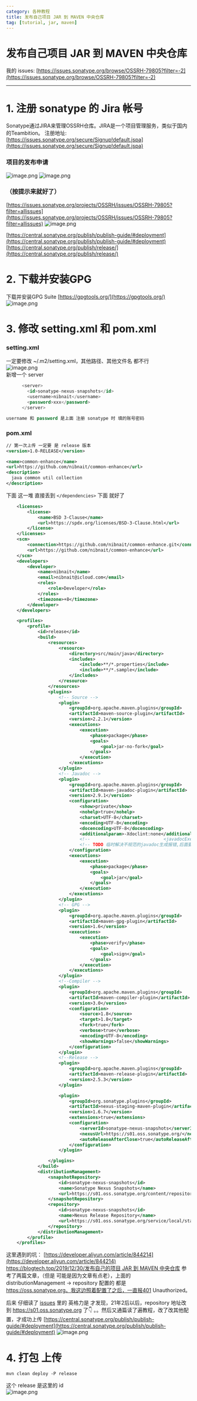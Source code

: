 ```yaml
---
category: 各种教程
title: 发布自己项目 JAR 到 MAVEN 中央仓库
tag: [tutorial, jar, maven]
---
```

# 发布自己项目 JAR 到 MAVEN 中央仓库

我的 issues: 
[https://issues.sonatype.org/browse/OSSRH-79805?filter=-2](https://issues.sonatype.org/browse/OSSRH-79805?filter=-2)

---

# 1. 注册 sonatype 的 Jira 帐号

Sonatype通过JIRA来管理OSSRH仓库。JIRA是一个项目管理服务，类似于国内的Teambition。
注册地址: [https://issues.sonatype.org/secure/Signup!default.jspa](https://issues.sonatype.org/secure/Signup!default.jspa)

### 项目的发布申请

![image.png](https://nibnait.gitee.io/images/mbp/tutorial/04-00.jpg)
![image.png](https://nibnait.gitee.io/images/mbp/tutorial/04-01.jpg)

### （按提示来就好了）

[https://issues.sonatype.org/projects/OSSRH/issues/OSSRH-79805?filter=allissues](https://issues.sonatype.org/projects/OSSRH/issues/OSSRH-79805?filter=allissues)
![image.png](https://nibnait.gitee.io/images/mbp/tutorial/04-02.jpg)

[https://central.sonatype.org/publish/publish-guide/#deployment](https://central.sonatype.org/publish/publish-guide/#deployment)
[https://central.sonatype.org/publish/release/](https://central.sonatype.org/publish/release/)

# 2. 下载并安装GPG

下载并安装GPG Suite  [https://gpgtools.org/](https://gpgtools.org/)  
![image.png](https://nibnait.gitee.io/images/mbp/tutorial/04-03.png)

# 3. 修改 setting.xml 和 pom.xml

### setting.xml

一定要修改 ~/.m2/setting.xml，其他路径、其他文件名 都不行  
![image.png](https://nibnait.gitee.io/images/mbp/tutorial/04-04.jpg)  
新增一个 server

```sql
      <server>
        <id>sonatype-nexus-snapshots</id>
        <username>nibnait</username>
        <password>xxx</password>
      </server>

username 和 password 是上面 注册 sonatype 时 填的账号密码
```

### pom.xml

```xml
// 第一次上传 一定要 是 release 版本
<version>1.0-RELEASE</version>

<name>common-enhance</name>
<url>https://github.com/nibnait/common-enhance</url>
<description>
  java common util collection
</description>

```

下面 这一堆 直接丢到 `</dependencies>` 下面 就好了

```xml
    <licenses>
        <license>
            <name>BSD 3-Clause</name>
            <url>https://spdx.org/licenses/BSD-3-Clause.html</url>
        </license>
    </licenses>
    <scm>
        <connection>https://github.com/nibnait/common-enhance.git</connection>
        <url>https://github.com/nibnait/common-enhance</url>
    </scm>
    <developers>
        <developer>
            <name>nibnait</name>
            <email>nibnait@icloud.com</email>
            <roles>
                <role>Developer</role>
            </roles>
            <timezone>+8</timezone>
        </developer>
    </developers>

    <profiles>
        <profile>
            <id>release</id>
            <build>
                <resources>
                    <resource>
                        <directory>src/main/java</directory>
                        <includes>
                            <include>**/*.properties</include>
                            <include>**/*.sample</include>
                        </includes>
                    </resource>
                </resources>
                <plugins>
                    <!-- Source -->
                    <plugin>
                        <groupId>org.apache.maven.plugins</groupId>
                        <artifactId>maven-source-plugin</artifactId>
                        <version>2.2.1</version>
                        <executions>
                            <execution>
                                <phase>package</phase>
                                <goals>
                                    <goal>jar-no-fork</goal>
                                </goals>
                            </execution>
                        </executions>
                    </plugin>
                    <!-- Javadoc -->
                    <plugin>
                        <groupId>org.apache.maven.plugins</groupId>
                        <artifactId>maven-javadoc-plugin</artifactId>
                        <version>2.9.1</version>
                        <configuration>
                            <show>private</show>
                            <nohelp>true</nohelp>
                            <charset>UTF-8</charset>
                            <encoding>UTF-8</encoding>
                            <docencoding>UTF-8</docencoding>
                            <additionalparam>-Xdoclint:none</additionalparam>
                            <!--                            <javadocExecutable>/Library/Java/JavaVirtualMachines/1.8.0_231.jdk/Contents/Home/bin/javadoc</javadocExecutable>-->
                            <!-- TODO 临时解决不规范的javadoc生成报错,后面要规范化后把这行去掉 -->
                        </configuration>
                        <executions>
                            <execution>
                                <phase>package</phase>
                                <goals>
                                    <goal>jar</goal>
                                </goals>
                            </execution>
                        </executions>
                    </plugin>
                    <!-- GPG -->
                    <plugin>
                        <groupId>org.apache.maven.plugins</groupId>
                        <artifactId>maven-gpg-plugin</artifactId>
                        <version>1.6</version>
                        <executions>
                            <execution>
                                <phase>verify</phase>
                                <goals>
                                    <goal>sign</goal>
                                </goals>
                            </execution>
                        </executions>
                    </plugin>
                    <!--Compiler -->
                    <plugin>
                        <groupId>org.apache.maven.plugins</groupId>
                        <artifactId>maven-compiler-plugin</artifactId>
                        <version>3.0</version>
                        <configuration>
                            <source>1.8</source>
                            <target>1.8</target>
                            <fork>true</fork>
                            <verbose>true</verbose>
                            <encoding>UTF-8</encoding>
                            <showWarnings>false</showWarnings>
                        </configuration>
                    </plugin>
                    <!--Release -->
                    <plugin>
                        <groupId>org.apache.maven.plugins</groupId>
                        <artifactId>maven-release-plugin</artifactId>
                        <version>2.5.3</version>
                    </plugin>

                    <plugin>
                        <groupId>org.sonatype.plugins</groupId>
                        <artifactId>nexus-staging-maven-plugin</artifactId>
                        <version>1.6.7</version>
                        <extensions>true</extensions>
                        <configuration>
                            <serverId>sonatype-nexus-snapshots</serverId>
                            <nexusUrl>https://s01.oss.sonatype.org/</nexusUrl>
                            <autoReleaseAfterClose>true</autoReleaseAfterClose>
                        </configuration>
                    </plugin>

                </plugins>
            </build>
            <distributionManagement>
                <snapshotRepository>
                    <id>sonatype-nexus-snapshots</id>
                    <name>Sonatype Nexus Snapshots</name>
                    <url>https://s01.oss.sonatype.org/content/repositories/snapshots/</url>
                </snapshotRepository>
                <repository>
                    <id>sonatype-nexus-snapshots</id>
                    <name>Nexus Release Repository</name>
                    <url>https://s01.oss.sonatype.org/service/local/staging/deploy/maven2/</url>
                </repository>
            </distributionManagement>
        </profile>
    </profiles>

```

这里遇到的坑：
[https://developer.aliyun.com/article/844214](https://developer.aliyun.com/article/844214)
[https://blogtech.top/2019/12/30/发布自己的项目 JAR 到 MAVEN 中央仓库](https://blogtech.top/2019/12/30/%E5%8F%91%E5%B8%83%E8%87%AA%E5%B7%B1%E7%9A%84%E9%A1%B9%E7%9B%AEJAR%E5%88%B0MAVEN%E4%B8%AD%E5%A4%AE%E4%BB%93%E5%BA%93/)
参考了两篇文章，（但是 可能是因为文章有点老），上面的 distributionManagement -> repository 配置的 都是 https://oss.sonatype.org。我这边照着配置了之后，一直报401 Unauthorized。  

后来 仔细读了 [issues](https://issues.sonatype.org/projects/OSSRH/issues/OSSRH-79805?filter=allissues) 里的 英格力是 才发现，21年2后以后，repository 地址改到 https://s01.oss.sonatype.org 了👇  。。然后又通篇读了遍教程，改了改其他配置，才成功上传
[https://central.sonatype.org/publish/publish-guide/#deployment](https://central.sonatype.org/publish/publish-guide/#deployment)
![image.png](https://nibnait.gitee.io/images/mbp/tutorial/04-05.jpg)

# 4.  打包 上传

`mvn clean deploy -P release`

这个 release 是这里的 id   
![image.png](https://nibnait.gitee.io/images/mbp/tutorial/04-06.jpg)
